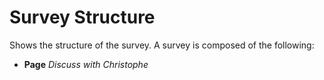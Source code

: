 # Survey Structure 
 Shows the structure of the survey.  A survey is composed of the following:  
-  **Page**  *Discuss with Christophe*
 